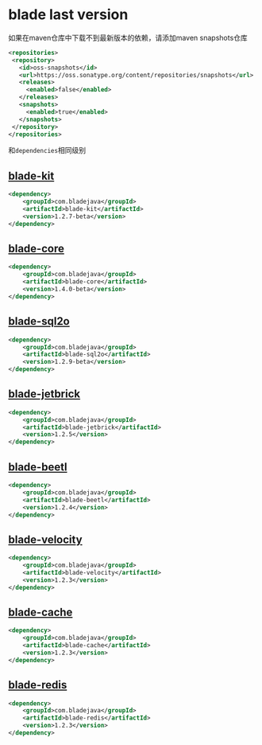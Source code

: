 # blade last version

如果在maven仓库中下载不到最新版本的依赖，请添加maven snapshots仓库
```xml
<repositories>
 <repository>
   <id>oss-snapshots</id>
   <url>https://oss.sonatype.org/content/repositories/snapshots</url>
   <releases>
     <enabled>false</enabled>
   </releases>
   <snapshots>
     <enabled>true</enabled>
   </snapshots>
 </repository>
</repositories>
```
和`dependencies`相同级别


## [blade-kit](http://search.maven.org/#search%7Cga%7C1%7Cblade-kit)
```xml
<dependency>
    <groupId>com.bladejava</groupId>
    <artifactId>blade-kit</artifactId>
    <version>1.2.7-beta</version>
</dependency>
```

## [blade-core](http://search.maven.org/#search%7Cga%7C1%7Cblade-core)
```xml
<dependency>
    <groupId>com.bladejava</groupId>
    <artifactId>blade-core</artifactId>
    <version>1.4.0-beta</version>
</dependency>
```
## [blade-sql2o](http://search.maven.org/#search%7Cga%7C1%7Cblade-sql2o)
```xml
<dependency>
    <groupId>com.bladejava</groupId>
    <artifactId>blade-sql2o</artifactId>
    <version>1.2.9-beta</version>
</dependency>
```

## [blade-jetbrick](http://search.maven.org/#search%7Cga%7C1%7Cblade-jetbrick)
```xml
<dependency>
    <groupId>com.bladejava</groupId>
    <artifactId>blade-jetbrick</artifactId>
    <version>1.2.5</version>
</dependency>
```

## [blade-beetl](http://search.maven.org/#search%7Cga%7C1%7Cblade-beetl)
```xml
<dependency>
    <groupId>com.bladejava</groupId>
    <artifactId>blade-beetl</artifactId>
    <version>1.2.4</version>
</dependency>
```

## [blade-velocity](http://search.maven.org/#search%7Cga%7C1%7Cblade-velocity)
```xml
<dependency>
    <groupId>com.bladejava</groupId>
    <artifactId>blade-velocity</artifactId>
    <version>1.2.3</version>
</dependency>
```

## [blade-cache](http://search.maven.org/#search%7Cga%7C1%7Cblade-cache)
```xml
<dependency>
    <groupId>com.bladejava</groupId>
    <artifactId>blade-cache</artifactId>
    <version>1.2.3</version>
</dependency>
```

## [blade-redis](http://search.maven.org/#search%7Cga%7C1%7Cblade-redis)
```xml
<dependency>
    <groupId>com.bladejava</groupId>
    <artifactId>blade-redis</artifactId>
    <version>1.2.3</version>
</dependency>
```